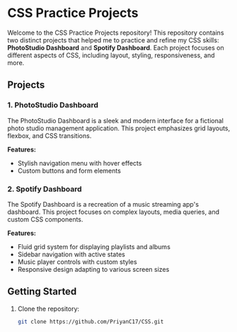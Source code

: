 # CSS Practice Projects

Welcome to the CSS Practice Projects repository! This repository contains two distinct projects that helped me to practice and refine my CSS skills: **PhotoStudio Dashboard** and **Spotify Dashboard**. Each project focuses on different aspects of CSS, including layout, styling, responsiveness, and more.

## Projects

### 1. PhotoStudio Dashboard
The PhotoStudio Dashboard is a sleek and modern interface for a fictional photo studio management application. This project emphasizes grid layouts, flexbox, and CSS transitions. 

**Features:**
- Stylish navigation menu with hover effects
- Custom buttons and form elements

### 2. Spotify Dashboard
The Spotify Dashboard is a recreation of a music streaming app's dashboard. This project focuses on complex layouts, media queries, and custom CSS components.

**Features:**
- Fluid grid system for displaying playlists and albums
- Sidebar navigation with active states
- Music player controls with custom styles
- Responsive design adapting to various screen sizes

## Getting Started

1. Clone the repository:
   ```bash
   git clone https://github.com/PriyanC17/CSS.git
